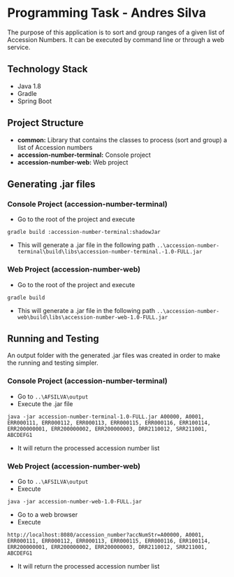 # Programming Task - Andres Silva

The purpose of this application is to sort and group ranges of a given list of Accession Numbers. It can be executed by command line or through a web service.

## Technology Stack

 * Java 1.8
 * Gradle 
 * Spring Boot

## Project Structure

* **common:** Library that contains the classes to process (sort and group) a list of Accession numbers
* **accession-number-terminal:** Console project
* **accession-number-web:** Web project 	 

## Generating .jar files

### Console Project (accession-number-terminal)

* Go to the root of the project and execute
```
gradle build :accession-number-terminal:shadowJar
```
* This will generate a .jar file in the following path `..\accession-number-terminal\build\libs\accession-number-terminal.-1.0-FULL.jar`

### Web Project (accession-number-web)

* Go to the root of the project and execute
```
gradle build
```
* This will generate a .jar file in the following path `..\accession-number-web\build\libs\accession-number-web-1.0-FULL.jar`


## Running and Testing

An output folder with the generated .jar files was created in order to make the running and testing simpler.

### Console Project (accession-number-terminal)

* Go to `..\AFSILVA\output`
* Execute the .jar file 
```
java -jar accession-number-terminal-1.0-FULL.jar A00000, A0001, ERR000111, ERR000112, ERR000113, ERR000115, ERR000116, ERR100114, ERR200000001, ERR200000002, ERR200000003, DRR2110012, SRR211001, ABCDEFG1
```
* It will return the processed accession number list

### Web Project (accession-number-web)

* Go to `..\AFSILVA\output`
* Execute 
```
java -jar accession-number-web-1.0-FULL.jar
```
* Go to a web browser
* Execute 
``` 
http://localhost:8080/accession_number?accNumStr=A00000, A0001, ERR000111, ERR000112, ERR000113, ERR000115, ERR000116, ERR100114, ERR200000001, ERR200000002, ERR200000003, DRR2110012, SRR211001, ABCDEFG1
```
* It will return the processed accession number list
